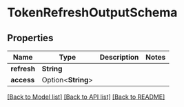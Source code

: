 # TokenRefreshOutputSchema

## Properties

Name | Type | Description | Notes
------------ | ------------- | ------------- | -------------
**refresh** | **String** |  | 
**access** | Option<**String**> |  | 

[[Back to Model list]](../README.md#documentation-for-models) [[Back to API list]](../README.md#documentation-for-api-endpoints) [[Back to README]](../README.md)


